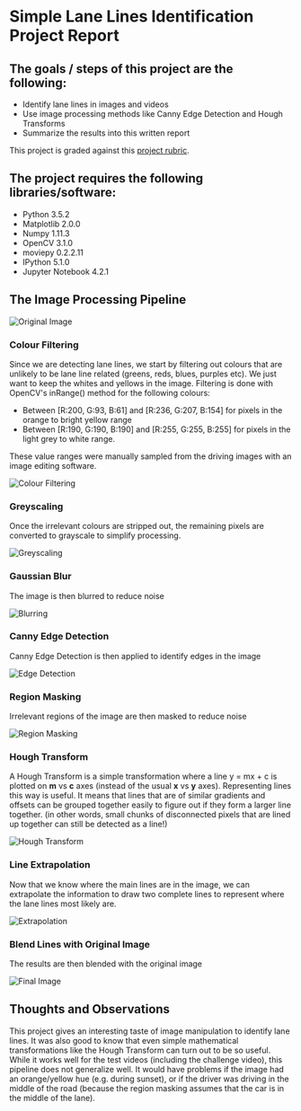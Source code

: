 # Simple Lane Lines Identification Project Report

## The goals / steps of this project are the following:

- Identify lane lines in images and videos
- Use image processing methods like Canny Edge Detection and Hough Transforms
- Summarize the results into this written report

This project is graded against this [project rubric](https://review.udacity.com/#!/rubrics/322/view).

## The project requires the following libraries/software:

- Python 3.5.2
- Matplotlib 2.0.0
- Numpy 1.11.3
- OpenCV 3.1.0
- moviepy 0.2.2.11
- IPython 5.1.0
- Jupyter Notebook 4.2.1

## The Image Processing Pipeline

![Original Image](report/1_original.png "Original Image")

### Colour Filtering

Since we are detecting lane lines, we start by filtering out colours that are unlikely to be lane line related (greens, reds, blues, purples etc). We just want to keep the whites and yellows in the image. Filtering is done with OpenCV&#39;s inRange() method for the following colours:

- Between [R:200, G:93, B:61] and [R:236, G:207, B:154] for pixels in the orange to bright yellow range
- Between [R:190, G:190, B:190] and [R:255, G:255, B:255] for pixels in the light grey to white range.

These value ranges were manually sampled from the driving images with an image editing software.

![Colour Filtering](report/2_colour_filtered.png "Colour Filtering")

### Greyscaling

Once the irrelevant colours are stripped out, the remaining pixels are converted to grayscale to simplify processing.

![Greyscaling](report/3_greyscaled.png "Greyscaling")

### Gaussian Blur

The image is then blurred to reduce noise

![Blurring](report/4_blurred.png "Blurring")

### Canny Edge Detection

Canny Edge Detection is then applied to identify edges in the image

![Edge Detection](report/5_canny.png "Edge Detection")

### Region Masking

Irrelevant regions of the image are then masked to reduce noise

![Region Masking](report/6_masking.png "Region Masking")

### Hough Transform

A Hough Transform is a simple transformation where a line y = mx + c is plotted on **m** vs **c** axes (instead of the usual **x** vs **y** axes). Representing lines this way is useful. It means that lines that are of similar gradients and offsets can be grouped together easily to figure out if they form a larger line together. (in other words, small chunks of disconnected pixels that are lined up together can still be detected as a line!)

![Hough Transform](report/7_hough.png "Hough Transform")

### Line Extrapolation

Now that we know where the main lines are in the image, we can extrapolate the information to draw two complete lines to represent where the lane lines most likely are.

![Extrapolation](report/8_extrapolated.png "Extrapolation")

### Blend Lines with Original Image

The results are then blended with the original image

![Final Image](report/9_combined.png "Final Image")

## Thoughts and Observations

This project gives an interesting taste of image manipulation to identify lane lines. It was also good to know that even simple mathematical transformations like the Hough Transform can turn out to be so useful. While it works well for the test videos (including the challenge video), this pipeline does not generalize well. It would have problems if the image had an orange/yellow hue (e.g. during sunset), or if the driver was driving in the middle of the road (because the region masking assumes that the car is in the middle of the lane).
